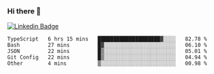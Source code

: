 ### Hi there 👋

[![Linkedin Badge](https://img.shields.io/badge/-Adroaldo%20Pagliari-6633cc?style=flat-square&logo=Linkedin&logoColor=white&link=https://www.linkedin.com/in/adroaldo-pagliari-5856363b/)](https://www.linkedin.com/in/adroaldo-pagliari-5856363b/)

<!--
**adroaldopagliari/adroaldopagliari** is a ✨ _special_ ✨ repository because its `README.md` (this file) appears on your GitHub profile.

Here are some ideas to get you started:

- 🔭 I’m currently working on ...
- 🌱 I’m currently learning ...
- 👯 I’m looking to collaborate on ...
- 🤔 I’m looking for help with ...
- 💬 Ask me about ...
- 📫 How to reach me: ...
- 😄 Pronouns: ...
- ⚡ Fun fact: ...
-->

<!--START_SECTION:waka-->
```text
TypeScript   6 hrs 15 mins   ████████████████████▓░░░░   82.78 % 
Bash         27 mins         █▓░░░░░░░░░░░░░░░░░░░░░░░   06.10 % 
JSON         22 mins         █▒░░░░░░░░░░░░░░░░░░░░░░░   05.01 % 
Git Config   22 mins         █▒░░░░░░░░░░░░░░░░░░░░░░░   04.94 % 
Other        4 mins          ▒░░░░░░░░░░░░░░░░░░░░░░░░   00.98 % 
```
<!--END_SECTION:waka-->
